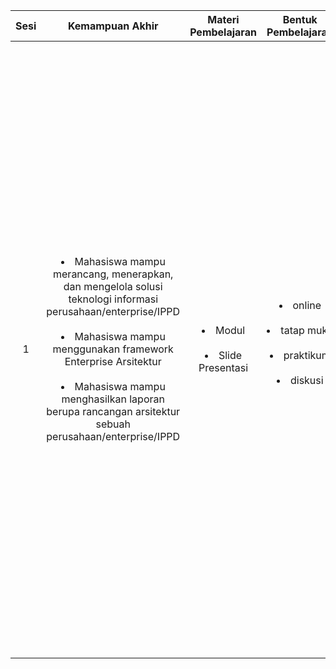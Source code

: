 | Sesi      | Kemampuan Akhir | Materi Pembelajaran     | Bentuk Pembelajaran | Sumber Pembelajaran | Indikator Penilaian |
| :---:       |    :----:   |    :----:   |    :----:   |    :----:   |    :----:   |
| 1   | <li>Mahasiswa mampu merancang, menerapkan, dan mengelola solusi teknologi informasi perusahaan/enterprise/IPPD</li><br><li>Mahasiswa mampu menggunakan framework Enterprise Arsitektur</li><br><li>Mahasiswa mampu menghasilkan laporan berupa rancangan arsitektur sebuah perusahaan/enterprise/IPPD</li> | <li>Modul</li><br><li>Slide Presentasi</li> |<li>online</li><br><li>tatap muka</li><br><li>praktikum</li><br><li>diskusi</li><br> | <li>Lankhorst, Mark. 2013. Enterprise architecture at work: Modelling, communication and analysis, 3rd Edition. Berlin: Springer-Verlag.</li><br><li>Desfray, Philippe dan Gilbert Raymond. 2014. Modelling enterprise architecture with TOGAF: A practical guide using UML and BPMN. Waltham: Morgan Kauffman</li><br><li>Government EA Sebagai Platform Utama dalam sistem pemerintahan Dr. Gerry Firmansyah 2022</li><br><li>Peraturan Presiden (PERPRES) tentang Sistem Pemerintahan Berbasis Elektronik (Perpres Nomor 95 Tahun 2018)</li>| <li>Tugas 30%</li><br><li>UTS 30%</li><br><li>UAS 40%</li> |